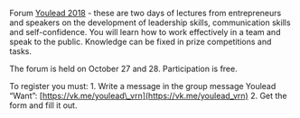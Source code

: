 Forum [Youlead 2018](https://vk.com/youlead_vrn) - these are two days of lectures from entrepreneurs and speakers on the development of leadership skills, communication skills and self-confidence. You will learn how to work effectively in a team and speak to the public. Knowledge can be fixed in prize competitions and tasks.

The forum is held on October 27 and 28. Participation is free.

To register you must: 1. Write a message in the group message Youlead “Want”: [https://vk.me/youlead\_vrn](https://vk.me/youlead_vrn) 2. Get the form and fill it out.